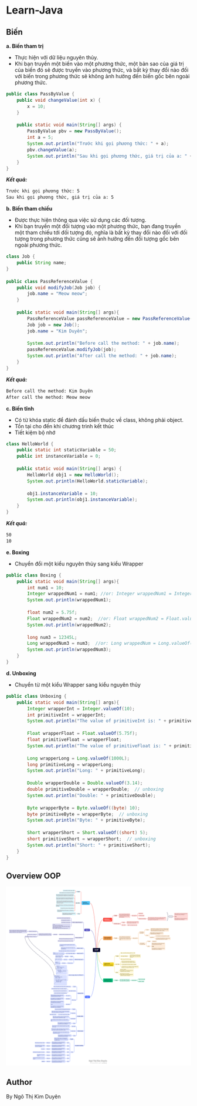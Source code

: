 # Learn-Java

## Biến
**a. Biến tham trị**
- Thực hiện với dữ liệu nguyên thủy.
- Khi bạn truyền một biến vào một phương thức, một bản sao của giá trị của biến đó sẽ được truyền vào phương thức, và bất kỳ thay đổi nào đối với biến trong phương thức sẽ không ảnh hưởng đến biến gốc bên ngoài phương thức.

```java
public class PassByValue {
    public void changeValue(int x) {
        x = 10;
    }

    public static void main(String[] args) {
        PassByValue pbv = new PassByValue();
        int a = 5;
        System.out.println("Trước khi gọi phương thức: " + a);
        pbv.changeValue(a);
        System.out.println("Sau khi gọi phương thức, giá trị của a: " + a);
    }
}
```
_**Kết quả:**_
```txt
Trước khi gọi phương thức: 5
Sau khi gọi phương thức, giá trị của a: 5
```
**b. Biến tham chiếu**
- Được thực hiện thông qua việc sử dụng các đối tượng. 
- Khi bạn truyền một đối tượng vào một phương thức, bạn đang truyền một tham chiếu tới đối tượng đó, nghĩa là bất kỳ thay đổi nào đối với đối tượng trong phương thức cũng sẽ ảnh hưởng đến đối tượng gốc bên ngoài phương thức.

```java
class Job {
    public String name;
}

public class PassReferenceValue {
    public void modifyJob(Job job) {
        job.name = "Meow meow";
    }

    public static void main(String[] args){
        PassReferenceValue passReferenceValue = new PassReferenceValue();
        Job job = new Job();
        job.name = "Kim Duyên";

        System.out.println("Before call the method: " + job.name);
        passReferenceValue.modifyJob(job);
        System.out.println("After call the method: " + job.name);
    }
}
```

_**Kết quả:**_
```txt
Before call the method: Kim Duyên
After call the method: Meow meow
```
**c. Biến tĩnh**
- Có từ khóa static để đánh dấu biến thuộc về class, không phải object.
- Tồn tại cho đến khi chương trình kết thúc
- Tiết kiệm bộ nhớ

```java
class HelloWorld {
    public static int staticVariable = 50;
    public int instanceVariable = 0; 
    
    public static void main(String[] args) {
        HelloWorld obj1 = new HelloWorld();
        System.out.println(HelloWorld.staticVariable);
        
        obj1.instanceVariable = 10;
        System.out.println(obj1.instanceVariable);
    }
}
```
_**Kết quả:**_
```txt
50
10
```
**e. Boxing**
- Chuyển đổi một kiểu nguyên thủy sang kiểu Wrapper
```java
public class Boxing {
    public static void main(String[] args){
        int num1 = 10;
        Integer wrappedNum1 = num1; //or: Integer wrappedNum1 = Integer.valueOf(num1)
        System.out.println(wrappedNum1);

        float num2 = 5.75f;
        Float wrappedNum2 = num2;  //or: Float wrappedNum2 = Float.valueOf(num2);
        System.out.println(wrappedNum2);

        long num3 = 12345L;
        Long wrappedNum3 = num3;  //or: Long wrappedNum = Long.valueOf(num);
        System.out.println(wrappedNum3);
    }
}
```

**d. Unboxing**
- Chuyển từ một kiểu Wrapper sang kiểu nguyên thủy

```java
public class Unboxing {
    public static void main(String[] args){
        Integer wrapperInt = Integer.valueOf(10);
        int primitiveInt = wrapperInt;
        System.out.println("The value of primitiveInt is: " + primitiveInt);

        Float wrapperFloat = Float.valueOf(5.75f);
        float primitiveFloat = wrapperFloat;
        System.out.println("The value of primitiveFloat is: " + primitiveFloat);

        Long wrapperLong = Long.valueOf(1000L);
        long primitiveLong = wrapperLong;
        System.out.println("Long: " + primitiveLong);

        Double wrapperDouble = Double.valueOf(3.14);
        double primitiveDouble = wrapperDouble;  // unboxing
        System.out.println("Double: " + primitiveDouble);

        Byte wrapperByte = Byte.valueOf((byte) 10);
        byte primitiveByte = wrapperByte;  // unboxing
        System.out.println("Byte: " + primitiveByte);

        Short wrapperShort = Short.valueOf((short) 5);
        short primitiveShort = wrapperShort;  // unboxing
        System.out.println("Short: " + primitiveShort);
    }
}
```


## Overview OOP

![Mind Map OOP](https://github.com/duyenqa/Learn-Java/blob/main/OOP_v1.png "my mind map")

## Author
By Ngô Thị Kim Duyên
